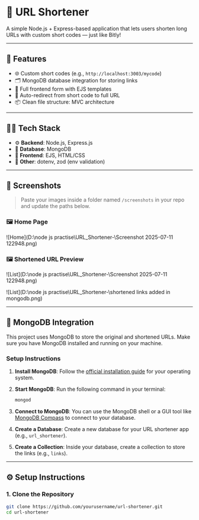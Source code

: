 # 🔗 URL Shortener

A simple Node.js + Express-based application that lets users shorten long URLs with custom short codes — just like Bitly!

---

## 🚀 Features

- 🌐 Custom short codes (e.g., `http://localhost:3003/mycode`)
- 🗂️ MongoDB database integration for storing links
- 📄 Full frontend form with EJS templates
- 🔁 Auto-redirect from short code to full URL
- 📦 Clean file structure: MVC architecture

---

## 🧑‍💻 Tech Stack

- ⚙️ **Backend**: Node.js, Express.js
- 💾 **Database**: MongoDB
- 🎨 **Frontend**: EJS, HTML/CSS
- 📂 **Other**: dotenv, zod (env validation)

---

## 📸 Screenshots

> Paste your images inside a folder named `/screenshots` in your repo and update the paths below.

### 🖼️ Home Page
![Home](D:\node js practise\URL_Shortener-\Screenshot 2025-07-11 122948.png)

### 🖼️ Shortened URL Preview
![List](D:\node js practise\URL_Shortener-\Screenshot 2025-07-11 122948.png)

![List](D:\node js practise\URL_Shortener-\shortened links added in mongodb.png)

---

## 🚅 MongoDB Integration

This project uses MongoDB to store the original and shortened URLs. Make sure you have MongoDB installed and running on your machine.

### Setup Instructions

1. **Install MongoDB**: Follow the [official installation guide](https://docs.mongodb.com/manual/installation/) for your operating system.

2. **Start MongoDB**: Run the following command in your terminal:

   ```bash
   mongod
   ```

3. **Connect to MongoDB**: You can use the MongoDB shell or a GUI tool like [MongoDB Compass](https://www.mongodb.com/try/download/compass) to connect to your database.

4. **Create a Database**: Create a new database for your URL shortener app (e.g., `url_shortener`).

5. **Create a Collection**: Inside your database, create a collection to store the links (e.g., `links`).

---

## ⚙️ Setup Instructions

### 1. Clone the Repository

```bash
git clone https://github.com/yourusername/url-shortener.git
cd url-shortener
